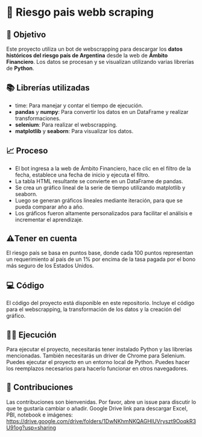 # 🤖 Riesgo pais webb scraping
## 🎯 Objetivo
Este proyecto utiliza un bot de webscrapping para descargar los **datos históricos del riesgo país de Argentina** desde la web de **Ámbito Financiero**. Los datos se procesan y se visualizan utilizando varias librerías de **Python**.

## 📚 Librerías utilizadas
- time: Para manejar y contar el tiempo de ejecución.
- **pandas** y **numpy**: Para convertir los datos en un DataFrame y realizar transformaciones.
- **selenium**: Para realizar el webscrapping.
- **matplotlib** y **seaborn**: Para visualizar los datos.

## 📈 Proceso
- El bot ingresa a la web de Ámbito Financiero, hace clic en el filtro de la fecha, establece una fecha de inicio y ejecuta el filtro.
- La tabla HTML resultante se convierte en un DataFrame de pandas.
- Se crea un gráfico lineal de la serie de tiempo utilizando matplotlib y seaborn.
- Luego se generan gráficos lineales mediante iteración, para que se pueda comparar año a año.
- Los gráficos fueron altamente personalizados para facilitar el análisis e incrementar el aprendizaje.

## ⚠️Tener en cuenta
El riesgo país se basa en puntos base, donde cada 100 puntos representan un requerimiento al país de un 1% por encima de la tasa pagada por el bono más seguro de los Estados Unidos.

## 💻 Código
El código del proyecto está disponible en este repositorio. Incluye el código para el webscrapping, la transformación de los datos y la creación del gráfico.

## 👨‍💻 Ejecución
Para ejecutar el proyecto, necesitarás tener instalado Python y las librerías mencionadas. También necesitarás un driver de Chrome para Selenium. Puedes ejecutar el proyecto en un entorno local de Python. Puedes hacer los reemplazos necesarios para hacerlo funcionar en otros navegadores.

## 🤝 Contribuciones
Las contribuciones son bienvenidas. Por favor, abre un issue para discutir lo que te gustaría cambiar o añadir.
Google Drive link para descargar Excel, PBI, notebook e imágenes: https://drive.google.com/drive/folders/1DwNKhmNKQAGHIUVryszt9OoqkR3U91og?usp=sharing
